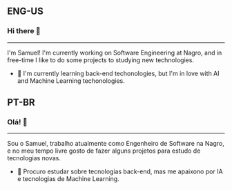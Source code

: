 ## ENG-US
### Hi there 👋
---
I'm Samuel! I'm currently working on Software Engineering at Nagro, and in free-time I like to do some projects to studying new technologies.
- 🌱 I'm currently learning back-end techonologies, but I'm in love with AI and Machine Learning techonologies.
## PT-BR
### Olá! 👋
---
Sou o Samuel, trabalho atualmente como Engenheiro de Software na Nagro, e no meu tempo livre gosto de fazer alguns projetos para estudo de tecnologias novas.
- 🌱 Procuro estudar sobre tecnologias back-end, mas me apaixono por IA e tecnologias de Machine Learning.
<!--
**samuk-a/samuk-a** is a ✨ _special_ ✨ repository because its `README.md` (this file) appears on your GitHub profile.

Here are some ideas to get you started:

- 🔭 I’m currently working on ...
- 🌱 I’m currently learning ...
- 👯 I’m looking to collaborate on ...
- 🤔 I’m looking for help with ...
- 💬 Ask me about ...
- 📫 How to reach me: ...
- 😄 Pronouns: ...
- ⚡ Fun fact: ...
-->

